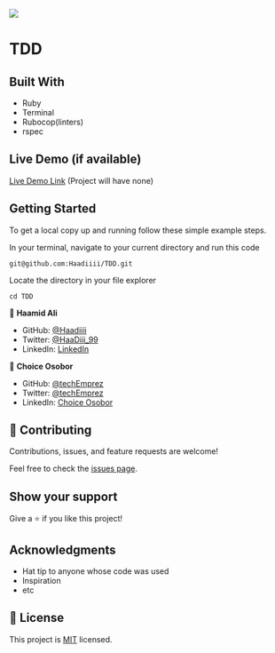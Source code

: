<!-- @format -->

![](https://img.shields.io/badge/Microverse-blueviolet)

# TDD

## Built With

- Ruby
- Terminal
- Rubocop(linters)
- rspec

## Live Demo (if available)

[Live Demo Link]() (Project will have none)

## Getting Started

To get a local copy up and running follow these simple example steps.

In your terminal, navigate to your current directory and run this code

`git@github.com:Haadiiii/TDD.git`

Locate the directory in your file explorer

`cd TDD`

👤 **Haamid Ali**

- GitHub: [@Haadiiii](https://github.com/Haadiiii)
- Twitter: [@HaaDiii_99](https://twitter.com/HaaDiii_99)
- LinkedIn: [LinkedIn](https://www.linkedin.com/in/hamid-ali-01a872213/)

👤 **Choice Osobor**

- GitHub: [@techEmprez](https://github.com/techEmprez)
- Twitter: [@techEmprez](https://twitter.com/techEmprez)
- LinkedIn: [Choice Osobor](https://www.linkedin.com/in/choice-osobor/)

## 🤝 Contributing

Contributions, issues, and feature requests are welcome!

Feel free to check the [issues page]().

## Show your support

Give a ⭐️ if you like this project!

## Acknowledgments

- Hat tip to anyone whose code was used
- Inspiration
- etc

## 📝 License

This project is [MIT](./MIT.md) licensed.
